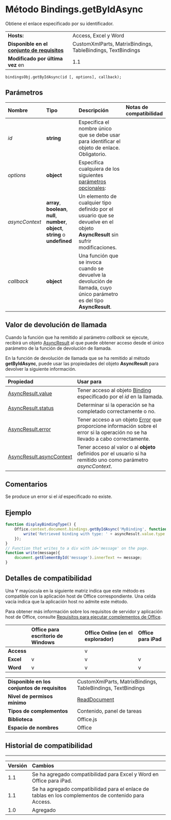 
# <a name="bindings.getbyidasync-method"></a>Método Bindings.getByIdAsync
Obtiene el enlace especificado por su identificador.

|||
|:-----|:-----|
|**Hosts:**|Access, Excel y Word|
|**Disponible en el [conjunto de requisitos](../../docs/overview/specify-office-hosts-and-api-requirements.md)**|CustomXmlParts, MatrixBindings, TableBindings, TextBindings|
|**Modificado por última vez** en|1.1|

```
bindingsObj.getByIdAsync(id [, options], callback);
```


## <a name="parameters"></a>Parámetros



|**Nombre**|**Tipo**|**Descripción**|**Notas de compatibilidad**|
|:-----|:-----|:-----|:-----|
| _id_|**string**|Especifica el nombre único que se debe usar para identificar el objeto de enlace. Obligatorio.||
| _options_|**object**|Especifica cualquiera de los siguientes [parámetros opcionales](../../docs/develop/asynchronous-programming-in-office-add-ins.md#passing-optional-parameters-to-asynchronous-methods):||
| _asyncContext_|**array**, **boolean**, **null**, **number**, **object**, **string** o **undefined**|Un elemento de cualquier tipo definido por el usuario que se devuelve en el objeto **AsyncResult** sin sufrir modificaciones.||
| _callback_|**object**|Una función que se invoca cuando se devuelve la devolución de llamada, cuyo único parámetro es del tipo **AsyncResult**.||

## <a name="callback-value"></a>Valor de devolución de llamada

Cuando la función que ha remitido al parámetro _callback_ se ejecute, recibirá un objeto [AsyncResult](../../reference/shared/asyncresult.md) al que puede obtener acceso desde el único parámetro de la función de devolución de llamada.

En la función de devolución de llamada que se ha remitido al método **getByIdAsync**, puede usar las propiedades del objeto **AsyncResult** para devolver la siguiente información.



|**Propiedad**|**Usar para**|
|:-----|:-----|
|[AsyncResult.value](../../reference/shared/asyncresult.value.md)|Tener acceso al objeto [Binding](../../reference/shared/binding.md) especificado por el _id_ en la llamada.|
|[AsyncResult.status](../../reference/shared/asyncresult.status.md)|Determinar si la operación se ha completado correctamente o no.|
|[AsyncResult.error](../../reference/shared/asyncresult.error.md)|Tener acceso a un objeto [Error](../../reference/shared/error.md) que proporcione información sobre el error si la operación no se ha llevado a cabo correctamente.|
|[AsyncResult.asyncContext](../../reference/shared/asyncresult.asynccontext.md)|Tener acceso al valor o al **objeto** definidos por el usuario si ha remitido uno como parámetro _asyncContext_.|

## <a name="remarks"></a>Comentarios

Se produce un error si el _id_ especificado no existe.


## <a name="example"></a>Ejemplo




```js
function displayBindingType() {
    Office.context.document.bindings.getByIdAsync('MyBinding', function (asyncResult) {
        write('Retrieved binding with type: ' + asyncResult.value.type + ' and id: ' + asyncResult.value.id);
    });
}
// Function that writes to a div with id='message' on the page.
function write(message){
    document.getElementById('message').innerText += message; 
}
```




## <a name="support-details"></a>Detalles de compatibilidad


Una Y mayúscula en la siguiente matriz indica que este método es compatible con la aplicación host de Office correspondiente. Una celda vacía indica que la aplicación host no admite este método.

Para obtener más información sobre los requisitos de servidor y aplicación host de Office, consulte [Requisitos para ejecutar complementos de Office](../../docs/overview/requirements-for-running-office-add-ins.md).


||**Office para escritorio de Windows**|**Office Online (en el explorador)**|**Office para iPad**|
|:-----|:-----|:-----|:-----|
|**Access**||v||
|**Excel**|v|v|v|
|**Word**|v|v|v|

|||
|:-----|:-----|
|**Disponible en los conjuntos de requisitos**|CustomXmlParts, MatrixBindings, TableBindings, TextBindings|
|**Nivel de permisos mínimo**|[ReadDocument](../../docs/develop/requesting-permissions-for-api-use-in-content-and-task-pane-add-ins.md)|
|**Tipos de complementos**|Contenido, panel de tareas|
|**Biblioteca**|Office.js|
|**Espacio de nombres**|Office|

## <a name="support-history"></a>Historial de compatibilidad



****


|**Versión**|**Cambios**|
|:-----|:-----|
|1.1|Se ha agregado compatibilidad para Excel y Word en Office para iPad.|
|1.1|Se ha agregado compatibilidad para el enlace de tablas en los complementos de contenido para Access. |
|1.0|Agregado|
